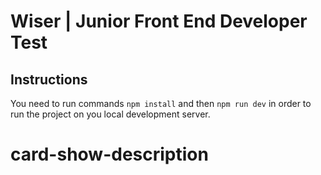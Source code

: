 # Wiser | Junior Front End Developer Test

## Instructions

You need to run commands `npm install` and then `npm run dev` in order to run the project on you local development server.
# card-show-description
